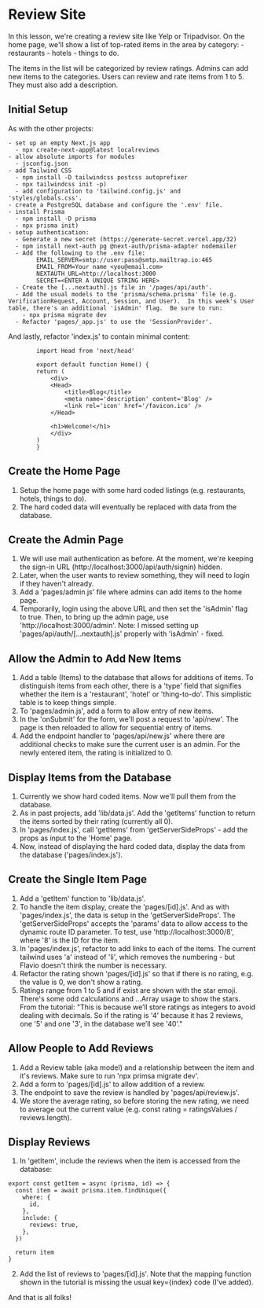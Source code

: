 # Review Site

In this lesson, we're creating a review site like Yelp or Tripadvisor. On the home page, we'll show a list of top-rated items in the area by category: - restaurants - hotels - things to do.

The items in the list will be categorized by review ratings. Admins can add new items to the categories.
Users can review and rate items from 1 to 5. They must also add a description.

## Initial Setup

As with the other projects:

    - set up an empty Next.js app
      - npx create-next-app@latest localreviews
    - allow absolute imports for modules
      - jsconfig.json
    - add Tailwind CSS
      - npm install -D tailwindcss postcss autoprefixer
      - npx tailwindcss init -p)
      - add configuration to 'tailwind.config.js' and 'styles/globals.css'.
    - create a PostgreSQL database and configure the '.env' file.
    - install Prisma
      - npm install -D prisma
      - npx prisma init)
    - setup authentication:
      - Generate a new secret (https://generate-secret.vercel.app/32)
      - npm install next-auth pg @next-auth/prisma-adapter nodemailer
      - Add the following to the .env file:
            EMAIL_SERVER=smtp://user:pass@smtp.mailtrap.io:465
            EMAIL_FROM=Your name <you@email.com>
            NEXTAUTH_URL=http://localhost:3000
            SECRET=<ENTER A UNIQUE STRING HERE>
      - Create the [...nextauth].js file in '/pages/api/auth'.
      - Add the usual models to the 'prisma/schema.prisma' file (e.g. VerificationRequest, Account, Session, and User).  In this week's User table, there's an additional 'isAdmin' flag.  Be sure to run:
        - npx prisma migrate dev
      - Refactor 'pages/_app.js' to use the 'SessionProvider'.

And lastly, refactor 'index.js' to contain minimal content:

```
        import Head from 'next/head'

        export default function Home() {
        return (
            <div>
            <Head>
                <title>Blog</title>
                <meta name='description' content='Blog' />
                <link rel='icon' href='/favicon.ico' />
            </Head>

            <h1>Welcome!</h1>
            </div>
        )
        }
```

## Create the Home Page

1. Setup the home page with some hard coded listings (e.g. restaurants, hotels, things to do).
2. The hard coded data will eventually be replaced with data from the database.

## Create the Admin Page

1. We will use mail authentication as before. At the moment, we're keeping the sign-in URL (http://localhost:3000/api/auth/signin) hidden.
2. Later, when the user wants to review something, they will need to login if they haven't already.
3. Add a 'pages/admin.js' file where admins can add items to the home page.
4. Temporarily, login using the above URL and then set the 'isAdmin' flag to true. Then, to bring up the admin page, use 'http://localhost:3000/admin'. Note: I missed setting up 'pages/api/auth/[...nextauth].js' properly with 'isAdmin' - fixed.

## Allow the Admin to Add New Items

1. Add a table (Items) to the database that allows for additions of items. To distinguish items from each other, there is a 'type' field that signifies whether the item is a 'restaurant', 'hotel' or 'thing-to-do'. This simplistic table is to keep things simple.
2. To 'pages/admin.js', add a form to allow entry of new items.
3. In the 'onSubmit' for the form, we'll post a request to 'api/new'. The page is then reloaded to allow for sequential entry of items.
4. Add the endpoint handler to 'pages/api/new.js' where there are additional checks to make sure the current user is an admin. For the newly entered item, the rating is initialized to 0.

## Display Items from the Database

1. Currently we show hard coded items. Now we'll pull them from the database.
2. As in past projects, add 'lib/data.js'. Add the 'getItems' function to return the items sorted by their rating (currently all 0).
3. In 'pages/index.js', call 'getItems' from 'getServerSideProps' - add the props as input to the 'Home' page.
4. Now, instead of displaying the hard coded data, display the data from the database ('pages/index.js').

## Create the Single Item Page

1. Add a 'getItem' function to 'lib/data.js'.
2. To handle the item display, create the 'pages/[id].js'. And as with 'pages/index.js', the data is setup in the 'getServerSideProps'. The 'getServerSideProps' accepts the 'params' data to allow access to the dynamic route ID parameter. To test, use 'http://localhost:3000/8', where '8' is the ID for the item.
3. In 'pages/index.js', refactor to add links to each of the items. The current tailwind uses 'a' instead of 'li', which removes the numbering - but Flavio doesn't think the number is necessary.
4. Refactor the rating shown 'pages/[id].js' so that if there is no rating, e.g. the value is 0, we don't show a rating.
5. Ratings range from 1 to 5 and if exist are shown with the star emoji. There's some odd calculations and ...Array usage to show the stars. From the tutorial: "This is because we’ll store ratings as integers to avoid dealing with decimals. So if the rating is '4' because it has 2 reviews, one '5' and one '3', in the database we’ll see '40'."

## Allow People to Add Reviews

1. Add a Review table (aka model) and a relationship between the item and it's reviews. Make sure to run 'npx primsa migrate dev'.
2. Add a form to 'pages/[id].js' to allow addition of a review.
3. The endpoint to save the review is handled by 'pages/api/review.js'.
4. We store the average rating, so before storing the new rating, we need to average out the current value (e.g. const rating = ratingsValues / reviews.length).

## Display Reviews

1. In 'getItem', include the reviews when the item is accessed from the database:

```
export const getItem = async (prisma, id) => {
  const item = await prisma.item.findUnique({
    where: {
      id,
    },
    include: {
      reviews: true,
    },
  })

  return item
}
```

2. Add the list of reviews to 'pages/[id].js'. Note that the mapping function shown in the tutorial is missing the usual key={index} code (I've added).

And that is all folks!
